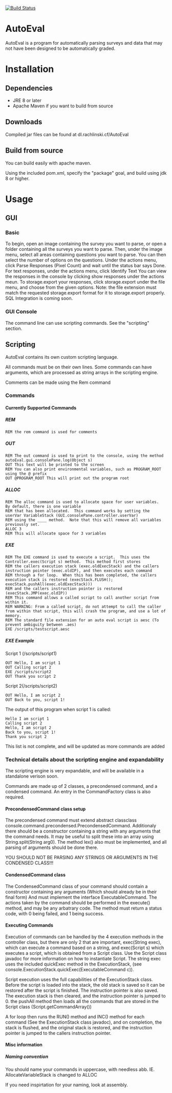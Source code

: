 [![Build Status](https://travis-ci.org/chrisco210/AutoEval.svg?branch=master)](https://travis-ci.org/chrisco210/AutoEval)
# AutoEval
AutoEval is a program for automatically parsing surveys and data that may not have been designed to be automatically graded.  

# Installation
## Dependencies
* JRE 8 or later
* Apache Maven if you want to build from source
## Downloads
Compiled jar files can be found at dl.rachlinski.cf/AutoEval
## Build from source
You can build easily with apache maven.

Using the included pom.xml, specify the "package" goal, and build using jdk 8 or higher.


# Usage
## GUI
### Basic
To begin, open an image containing the survey you want to parse, or open a folder containing all the surveys you want to parse.
Then, under the image menu, select all areas containing questions you want to parse.  You can then select the number of options on the questions.
Under the actions menu, click Parse Responses (Pixel Count) and wait until the status bar says Done.  For text responses, under the actions menu, click Identify Text
You can view the responses in the console by clicking show responses under the actions meun. 
To storage.export your responses, click storage.export under the file menu, and choose from the given options.  Note: the file extension must match the requested storage.export format for it to storage.export properly.
SQL Integration is coming soon.
### GUI Console
The command line can use scripting commands.  See the "scripting" section.

## Scripting

AutoEval contains its own custom scripting language.

All commands must be on their own lines.  Some commands can have arguments, which are processed as string arrays in the scripting engine.

Comments can be made using the Rem command
### Commands

#### Currently Supported Commands
##### REM
```
REM the rem command is used for comments
```
##### OUT
```
REM The out command is used to print to the console, using the method autoEval.gui.consolePane.log(Object s)
OUT This text will be printed to the screen
REM You can also print environmental variables, such as PROGRAM_ROOT using the @ prefix
OUT @PROGRAM_ROOT This will print out the program root
```
##### ALLOC
```
REM The alloc command is used to allocate space for user variables.  By default, there is one variable 
REM that has been allocated.  This command works by setting the userVar VariableStack (GUI.consolePane.controller.userVar)
REM using the ____ method.  Note that this will remove all variables previously set.
ALLOC 3
REM This will allocate space for 3 variables
```
##### EXE
```
REM The EXE command is used to execute a script.  This uses the Controller.exec(Script s) method.  This method first stores
REM the callers execution stack (exec.oldExecStack) and the callers instruction pointer (exec.oldIP), and then executes each command 
REM through a for loop.  When this has been completed, the callers execution stack is restored (execStack.FLUSH(); execStack.pushAll(exec.oldExecStack)))
REM and the callers instruction pointer is restored (execStack.JMP(exec.oldIP))
REM This command allows a called script to call another script from within it.
REM WARNING: From a called script, do not attempt to call the caller from within that script, this will crash the program, and use a lot of memory.
REM The standard file extension for an auto eval script is aesc (To prevent ambiguity between .aes)
EXE /scripts/testscript.aesc
```
##### EXE Example
Script 1 (/scripts/script1)
```
OUT Hello, I am script 1
OUT Calling script 2
EXE /scripts/script2
OUT Thank you script 2
```
Script 2(/scripts/script2)
```
OUT Hello, I am script 2
OUT Back to you, script 1!
```
The output of this program when script 1 is called:
```
Hello I am script 1
Calling script 2
Hello, I am script 2
Back to you, script 1!
Thank you script 2
```

This list is not complete, and will be updated as more commands are added

### Technical details about the scripting engine and expandability
The scripting engine is very expandable, and will be available in a standalone verison soon.

Commands are made up of 2 classes, a precondensed command, and a condensed command.  An entry in the CommandFactory class is also required.  

#### PrecondensedCommand class setup
The precondensed command must extend abstract classclass console.command.precondensed.PrecondensedCommand. Additionaly 
there should be a constructor containing a string with any arguments that the command needs.  It may be useful to split these
into an array using String.split(String arg0).  The method lex() also must be implemented, and all parsing of arguments 
should be done there.  

YOU SHOULD NOT BE PARSING ANY STRINGS OR ARGUMENTS IN THE CONDENSED CLASS!!!

#### CondensedCommand class
The CondensedCommand class of your command should contain a constructor containing any arguments (Which should already be in their final form)
And must implement the interface ExecutableCommand.  The actions taken by the command should be performed in the execute() method, and may be 
any arbatrary code.  The method must return a status code, with 0 being failed, and 1 being success.

#### Executing Commands
Execution of commands can be handled by the 4 execution methods in the controller class, but there are only 2 that are important, exec(String exec), which 
can execute a command based on a string, and exec(Script s) which executes a script, which is obtained from a Script class.  Use the Script 
class javadoc for more information on how to instantiate Script.  The string exec uses the included quickExec method in the 
ExecutionStack, (see console.ExecutionStack.quickExec(ExecutableCommand c)).

Script execution uses the full capabilities of the ExecutionStack class.  Before the script is loaded into the stack, the old stack is saved
so it can be restored after the script is finished.  The instruction pointer is also saved.  The execution stack is then cleared, and the 
instruction pointer is jumped to 0.  the pushAll method then loads all the commands that are stored in the Script class (Script.getCommandArray())

A for loop then runs the RUN() method and INC() method for each command (See the ExecutionStack class javadoc), and on completion, 
the stack is flushed, and the original stack is restored, and the instruction pointer is jumped to the callers instruction pointer.

#### Misc information
##### Naming convention
You should name your commands in uppercase, with needless abb. IE. AllocateVariableStack is changed to ALLOC

If you need inspirtation for your naming, look at assembly.
